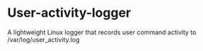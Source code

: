 # User-activity-logger
A lightweight Linux logger that records user command activity to /var/log/user_activity.log
